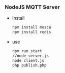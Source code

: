 ### NodeJS MQTT Server

- install
    ```javascript
    npm install mosca
    npm install redis
    ```

- use 
    ```zsh
    npm run start
    //node server.js
    node client.js
    php publish.php
    ```